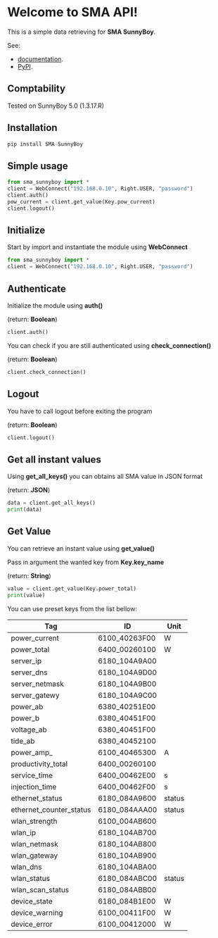 # Welcome to SMA API!
This is a simple data retrieving for **SMA SunnyBoy**.

See:
  - [documentation](https://sma-sunnyboy.readthedocs.io/en/latest/sma_sunnyboy.html).
  - [PyPI](https://pypi.org/project/SMA-SunnyBoy/).

## Comptability
Tested on SunnyBoy 5.0 (1.3.17.R)

## Installation
```py
pip install SMA-SunnyBoy
```

## Simple usage

```py
from sma_sunnyboy import *
client = WebConnect("192.168.0.10", Right.USER, "password")
client.auth()
pow_current = client.get_value(Key.pow_current)
client.logout()
```

## Initialize
Start by import and instantiate the module using **WebConnect**

```py
from sma_sunnyboy import *
client = WebConnect("192.168.0.10", Right.USER, "password")
```

## Authenticate
Initialize the module using **auth()**

(return: **Boolean**)
```py
client.auth()
```

You can check if you are still authenticated using **check_connection()**

(return: **Boolean**)
```py
client.check_connection()
```

## Logout
You have to call logout before exiting the program

(return: **Boolean**)
```py
client.logout()
```

## Get all instant values
Using **get_all_keys()** you can obtains all SMA value in JSON format

(return: **JSON**)

```py
data = client.get_all_keys()
print(data)
```

## Get Value
You can retrieve an instant value using **get_value()**

Pass in argument the wanted key from **Key.key_name**

(return: **String**)

```py
value = client.get_value(Key.power_total)
print(value)
```

You can use preset keys from the list bellow:

| Tag                     | ID            | Unit   |
|-------------------------|---------------|--------|
| power_current           | 6100_40263F00 | W      |
| power_total             | 6400_00260100 | W      |
| server_ip               | 6180_104A9A00 |        |
| server_dns              | 6180_104A9D00 |        |
| server_netmask          | 6180_104A9B00 |        |
| server_gatewy           | 6180_104A9C00 |        |
| power_ab                | 6380_40251E00 |        |
| power_b                 | 6380_40451F00 |        |
| voltage_ab              | 6380_40451F00 |        |
| tide_ab                 | 6380_40452100 |        |
| power_amp_              | 6100_40465300 | A      |
| productivity_total      | 6400_00260100 |        |
| service_time            | 6400_00462E00 | s      |
| injection_time          | 6400_00462F00 | s      |
| ethernet_status         | 6180_084A9600 | status |
| ethernet_counter_status | 6180_084AAA00 | status |
| wlan_strength           | 6100_004AB600 |        |
| wlan_ip                 | 6180_104AB700 |        |
| wlan_netmask            | 6180_104AB800 |        |
| wlan_gateway            | 6180_104AB900 |        |
| wlan_dns                | 6180_104ABA00 |        |
| wlan_status             | 6180_084ABC00 | status |
| wlan_scan_status        | 6180_084ABB00 |        |
| device_state            | 6180_084B1E00 | W      |
| device_warning          | 6100_00411F00 | W      |
| device_error            | 6100_00412000 | W      |
